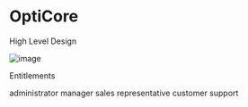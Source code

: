 # OptiCore

High Level Design

![image](https://github.com/IsiR19/OptiCoreClean/assets/23460216/f4ad744f-8022-449b-a22f-7fb296bded72)

Entitlements 

administrator
manager
sales representative
customer support

